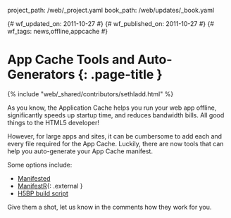 project_path: /web/_project.yaml
book_path: /web/updates/_book.yaml

{# wf_updated_on: 2011-10-27 #}
{# wf_published_on: 2011-10-27 #}
{# wf_tags: news,offline,appcache #}

# App Cache Tools and Auto-Generators {: .page-title }

{% include "web/_shared/contributors/sethladd.html" %}


As you know, the Application Cache helps you run your web app offline, significantly speeds up startup time, and reduces bandwidth bills.  All good things to the HTML5 developer!

However, for large apps and sites, it can be cumbersome to add each and every file required for the App Cache.  Luckily, there are now tools that can help you auto-generate your App Cache manifest.

Some options include:

* [Manifested](http://dregsoft.com/blog/?p=79)
* [ManifestR](http://westciv.com/tools/manifestR/){: .external }
* [H5BP build script](https://github.com/jamesgpearce/confess)

Give them a shot, let us know in the comments how they work for you.


